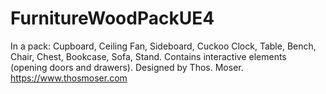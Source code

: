 # FurnitureWoodPackUE4
 In a pack: Cupboard, Ceiling Fan, Sideboard, Cuckoo Clock, Table, Bench, Chair, Chest, Bookcase, Sofa, Stand. Contains interactive elements (opening doors and drawers). Designed by Thos. Moser. https://www.thosmoser.com
